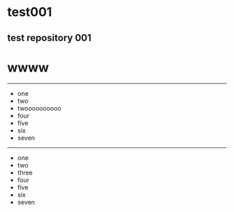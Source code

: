 # test001
test repository 001
---
# wwww

-----

* one
* two
* twoooooooooo
* four
* five
* six
* seven
-----

* one
* two
* three
* four
* five
* six
* seven
